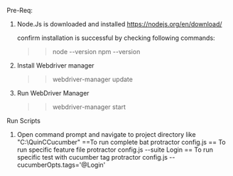 Pre-Req:
1. Node.Js is downloaded and installed
	https://nodejs.org/en/download/
	
	confirm installation is successful by checking following commands:
	>> node --version
	>> npm --version
	
2. Install Webdriver manager
	>> webdriver-manager update
	
3. Run WebDriver Manager
	>> webdriver-manager start
	
Run Scripts
1. Open command prompt and navigate to project directory like "C:\QuinCCucumber"
==To run complete bat
protractor config.js 
== To run specific feature file
protractor config.js --suite Login
== To run specific test with cucumber tag
 protractor config.js --cucumberOpts.tags='@Login'